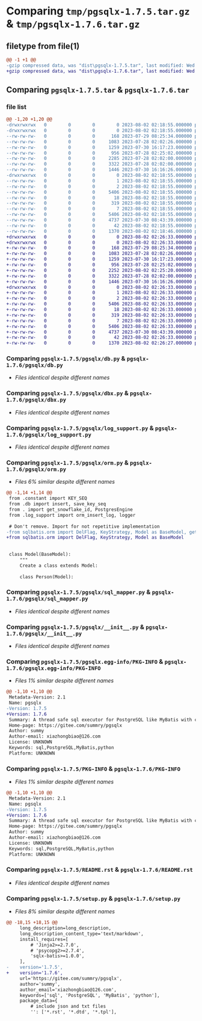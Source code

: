 # Comparing `tmp/pgsqlx-1.7.5.tar.gz` & `tmp/pgsqlx-1.7.6.tar.gz`

## filetype from file(1)

```diff
@@ -1 +1 @@
-gzip compressed data, was "dist\pgsqlx-1.7.5.tar", last modified: Wed Aug  2 02:18:55 2023, max compression
+gzip compressed data, was "dist\pgsqlx-1.7.6.tar", last modified: Wed Aug  2 02:26:33 2023, max compression
```

## Comparing `pgsqlx-1.7.5.tar` & `pgsqlx-1.7.6.tar`

### file list

```diff
@@ -1,20 +1,20 @@
-drwxrwxrwx   0        0        0        0 2023-08-02 02:18:55.000000 pgsqlx-1.7.5/
-drwxrwxrwx   0        0        0        0 2023-08-02 02:18:55.000000 pgsqlx-1.7.5/pgsqlx/
--rw-rw-rw-   0        0        0      168 2023-07-29 08:25:34.000000 pgsqlx-1.7.5/pgsqlx/constant.py
--rw-rw-rw-   0        0        0     1083 2023-07-28 02:02:26.000000 pgsqlx-1.7.5/pgsqlx/db.py
--rw-rw-rw-   0        0        0     1259 2023-07-30 16:17:23.000000 pgsqlx-1.7.5/pgsqlx/dbx.py
--rw-rw-rw-   0        0        0      956 2023-07-28 02:25:02.000000 pgsqlx-1.7.5/pgsqlx/log_support.py
--rw-rw-rw-   0        0        0     2285 2023-07-28 02:02:00.000000 pgsqlx-1.7.5/pgsqlx/orm.py
--rw-rw-rw-   0        0        0     3322 2023-07-28 02:02:00.000000 pgsqlx-1.7.5/pgsqlx/sql_mapper.py
--rw-rw-rw-   0        0        0     1446 2023-07-30 16:16:26.000000 pgsqlx-1.7.5/pgsqlx/__init__.py
-drwxrwxrwx   0        0        0        0 2023-08-02 02:18:55.000000 pgsqlx-1.7.5/pgsqlx.egg-info/
--rw-rw-rw-   0        0        0        1 2023-08-02 02:18:55.000000 pgsqlx-1.7.5/pgsqlx.egg-info/dependency_links.txt
--rw-rw-rw-   0        0        0        2 2023-08-02 02:18:55.000000 pgsqlx-1.7.5/pgsqlx.egg-info/not-zip-safe
--rw-rw-rw-   0        0        0     5406 2023-08-02 02:18:55.000000 pgsqlx-1.7.5/pgsqlx.egg-info/PKG-INFO
--rw-rw-rw-   0        0        0       18 2023-08-02 02:18:55.000000 pgsqlx-1.7.5/pgsqlx.egg-info/requires.txt
--rw-rw-rw-   0        0        0      319 2023-08-02 02:18:55.000000 pgsqlx-1.7.5/pgsqlx.egg-info/SOURCES.txt
--rw-rw-rw-   0        0        0        7 2023-08-02 02:18:55.000000 pgsqlx-1.7.5/pgsqlx.egg-info/top_level.txt
--rw-rw-rw-   0        0        0     5406 2023-08-02 02:18:55.000000 pgsqlx-1.7.5/PKG-INFO
--rw-rw-rw-   0        0        0     4737 2023-07-30 08:43:39.000000 pgsqlx-1.7.5/README.rst
--rw-rw-rw-   0        0        0       42 2023-08-02 02:18:55.000000 pgsqlx-1.7.5/setup.cfg
--rw-rw-rw-   0        0        0     1370 2023-08-02 02:18:46.000000 pgsqlx-1.7.5/setup.py
+drwxrwxrwx   0        0        0        0 2023-08-02 02:26:33.000000 pgsqlx-1.7.6/
+drwxrwxrwx   0        0        0        0 2023-08-02 02:26:33.000000 pgsqlx-1.7.6/pgsqlx/
+-rw-rw-rw-   0        0        0      168 2023-07-29 08:25:34.000000 pgsqlx-1.7.6/pgsqlx/constant.py
+-rw-rw-rw-   0        0        0     1083 2023-07-28 02:02:26.000000 pgsqlx-1.7.6/pgsqlx/db.py
+-rw-rw-rw-   0        0        0     1259 2023-07-30 16:17:23.000000 pgsqlx-1.7.6/pgsqlx/dbx.py
+-rw-rw-rw-   0        0        0      956 2023-07-28 02:25:02.000000 pgsqlx-1.7.6/pgsqlx/log_support.py
+-rw-rw-rw-   0        0        0     2252 2023-08-02 02:25:20.000000 pgsqlx-1.7.6/pgsqlx/orm.py
+-rw-rw-rw-   0        0        0     3322 2023-07-28 02:02:00.000000 pgsqlx-1.7.6/pgsqlx/sql_mapper.py
+-rw-rw-rw-   0        0        0     1446 2023-07-30 16:16:26.000000 pgsqlx-1.7.6/pgsqlx/__init__.py
+drwxrwxrwx   0        0        0        0 2023-08-02 02:26:33.000000 pgsqlx-1.7.6/pgsqlx.egg-info/
+-rw-rw-rw-   0        0        0        1 2023-08-02 02:26:33.000000 pgsqlx-1.7.6/pgsqlx.egg-info/dependency_links.txt
+-rw-rw-rw-   0        0        0        2 2023-08-02 02:26:33.000000 pgsqlx-1.7.6/pgsqlx.egg-info/not-zip-safe
+-rw-rw-rw-   0        0        0     5406 2023-08-02 02:26:33.000000 pgsqlx-1.7.6/pgsqlx.egg-info/PKG-INFO
+-rw-rw-rw-   0        0        0       18 2023-08-02 02:26:33.000000 pgsqlx-1.7.6/pgsqlx.egg-info/requires.txt
+-rw-rw-rw-   0        0        0      319 2023-08-02 02:26:33.000000 pgsqlx-1.7.6/pgsqlx.egg-info/SOURCES.txt
+-rw-rw-rw-   0        0        0        7 2023-08-02 02:26:33.000000 pgsqlx-1.7.6/pgsqlx.egg-info/top_level.txt
+-rw-rw-rw-   0        0        0     5406 2023-08-02 02:26:33.000000 pgsqlx-1.7.6/PKG-INFO
+-rw-rw-rw-   0        0        0     4737 2023-07-30 08:43:39.000000 pgsqlx-1.7.6/README.rst
+-rw-rw-rw-   0        0        0       42 2023-08-02 02:26:33.000000 pgsqlx-1.7.6/setup.cfg
+-rw-rw-rw-   0        0        0     1370 2023-08-02 02:26:27.000000 pgsqlx-1.7.6/setup.py
```

### Comparing `pgsqlx-1.7.5/pgsqlx/db.py` & `pgsqlx-1.7.6/pgsqlx/db.py`

 * *Files identical despite different names*

### Comparing `pgsqlx-1.7.5/pgsqlx/dbx.py` & `pgsqlx-1.7.6/pgsqlx/dbx.py`

 * *Files identical despite different names*

### Comparing `pgsqlx-1.7.5/pgsqlx/log_support.py` & `pgsqlx-1.7.6/pgsqlx/log_support.py`

 * *Files identical despite different names*

### Comparing `pgsqlx-1.7.5/pgsqlx/orm.py` & `pgsqlx-1.7.6/pgsqlx/orm.py`

 * *Files 6% similar despite different names*

```diff
@@ -1,14 +1,14 @@
 from .constant import KEY_SEQ
 from .db import insert, save_key_seq
 from . import get_snowflake_id, PostgresEngine
 from .log_support import orm_insert_log, logger
 
 # Don't remove. Import for not repetitive implementation
-from sqlbatis.orm import DelFlag, KeyStrategy, Model as BaseModel, get_where_arg_limit, select_sql
+from sqlbatis.orm import DelFlag, KeyStrategy, Model as BaseModel
 
 
 class Model(BaseModel):
     """
     Create a class extends Model:
 
     class Person(Model):
```

### Comparing `pgsqlx-1.7.5/pgsqlx/sql_mapper.py` & `pgsqlx-1.7.6/pgsqlx/sql_mapper.py`

 * *Files identical despite different names*

### Comparing `pgsqlx-1.7.5/pgsqlx/__init__.py` & `pgsqlx-1.7.6/pgsqlx/__init__.py`

 * *Files identical despite different names*

### Comparing `pgsqlx-1.7.5/pgsqlx.egg-info/PKG-INFO` & `pgsqlx-1.7.6/pgsqlx.egg-info/PKG-INFO`

 * *Files 1% similar despite different names*

```diff
@@ -1,10 +1,10 @@
 Metadata-Version: 2.1
 Name: pgsqlx
-Version: 1.7.5
+Version: 1.7.6
 Summary: A thread safe sql executor for PostgreSQL like MyBatis with connection pool. It helps you automatically manage database connections and transactions. It also provides ORM operations for single tables.
 Home-page: https://gitee.com/summry/pgsqlx
 Author: summy
 Author-email: xiazhongbiao@126.com
 License: UNKNOWN
 Keywords: sql,PostgreSQL,MyBatis,python
 Platform: UNKNOWN
```

### Comparing `pgsqlx-1.7.5/PKG-INFO` & `pgsqlx-1.7.6/PKG-INFO`

 * *Files 1% similar despite different names*

```diff
@@ -1,10 +1,10 @@
 Metadata-Version: 2.1
 Name: pgsqlx
-Version: 1.7.5
+Version: 1.7.6
 Summary: A thread safe sql executor for PostgreSQL like MyBatis with connection pool. It helps you automatically manage database connections and transactions. It also provides ORM operations for single tables.
 Home-page: https://gitee.com/summry/pgsqlx
 Author: summy
 Author-email: xiazhongbiao@126.com
 License: UNKNOWN
 Keywords: sql,PostgreSQL,MyBatis,python
 Platform: UNKNOWN
```

### Comparing `pgsqlx-1.7.5/README.rst` & `pgsqlx-1.7.6/README.rst`

 * *Files identical despite different names*

### Comparing `pgsqlx-1.7.5/setup.py` & `pgsqlx-1.7.6/setup.py`

 * *Files 8% similar despite different names*

```diff
@@ -18,15 +18,15 @@
     long_description=long_description,
     long_description_content_type='text/markdown',
     install_requires=[
         # 'Jinja2>=2.7.0',
         # 'psycopg2>=2.7.4',
         'sqlx-batis>=1.0.0',
     ],
-    version='1.7.5',
+    version='1.7.6',
     url='https://gitee.com/summry/pgsqlx',
     author='summy',
     author_email='xiazhongbiao@126.com',
     keywords=['sql', 'PostgreSQL', 'MyBatis', 'python'],
     package_data={
         # include json and txt files
         '': ['*.rst', '*.dtd', '*.tpl'],
```

